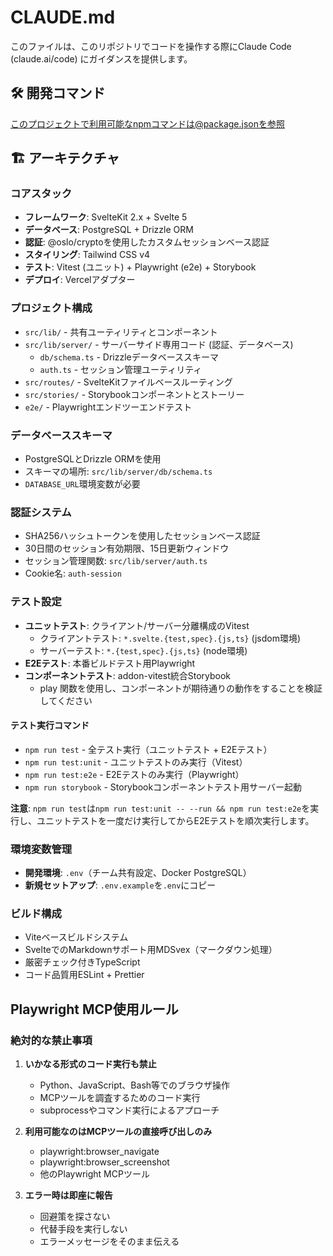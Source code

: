 # CLAUDE.md

このファイルは、このリポジトリでコードを操作する際にClaude Code (claude.ai/code) にガイダンスを提供します。

## 🛠️ 開発コマンド

このプロジェクトで利用可能なnpmコマンドは@package.jsonを参照

## 🏗️ アーキテクチャ

### コアスタック

- **フレームワーク**: SvelteKit 2.x + Svelte 5
- **データベース**: PostgreSQL + Drizzle ORM
- **認証**: @oslo/cryptoを使用したカスタムセッションベース認証
- **スタイリング**: Tailwind CSS v4
- **テスト**: Vitest (ユニット) + Playwright (e2e) + Storybook
- **デプロイ**: Vercelアダプター

### プロジェクト構成

- `src/lib/` - 共有ユーティリティとコンポーネント
- `src/lib/server/` - サーバーサイド専用コード (認証、データベース)
  - `db/schema.ts` - Drizzleデータベーススキーマ
  - `auth.ts` - セッション管理ユーティリティ
- `src/routes/` - SvelteKitファイルベースルーティング
- `src/stories/` - Storybookコンポーネントとストーリー
- `e2e/` - Playwrightエンドツーエンドテスト

### データベーススキーマ

- PostgreSQLとDrizzle ORMを使用
- スキーマの場所: `src/lib/server/db/schema.ts`
- `DATABASE_URL`環境変数が必要

### 認証システム

- SHA256ハッシュトークンを使用したセッションベース認証
- 30日間のセッション有効期限、15日更新ウィンドウ
- セッション管理関数: `src/lib/server/auth.ts`
- Cookie名: `auth-session`

### テスト設定

- **ユニットテスト**: クライアント/サーバー分離構成のVitest
  - クライアントテスト: `*.svelte.{test,spec}.{js,ts}` (jsdom環境)
  - サーバーテスト: `*.{test,spec}.{js,ts}` (node環境)
- **E2Eテスト**: 本番ビルドテスト用Playwright
- **コンポーネントテスト**: addon-vitest統合Storybook
  - play 関数を使用し、コンポーネントが期待通りの動作をすることを検証してください

#### テスト実行コマンド

- `npm run test` - 全テスト実行（ユニットテスト + E2Eテスト）
- `npm run test:unit` - ユニットテストのみ実行（Vitest）
- `npm run test:e2e` - E2Eテストのみ実行（Playwright）
- `npm run storybook` - Storybookコンポーネントテスト用サーバー起動

**注意**: `npm run test`は`npm run test:unit -- --run && npm run test:e2e`を実行し、ユニットテストを一度だけ実行してからE2Eテストを順次実行します。

### 環境変数管理

- **開発環境**: `.env`（チーム共有設定、Docker PostgreSQL）
- **新規セットアップ**: `.env.example`を`.env`にコピー

### ビルド構成

- Viteベースビルドシステム
- SvelteでのMarkdownサポート用MDSvex（マークダウン処理）
- 厳密チェック付きTypeScript
- コード品質用ESLint + Prettier

## Playwright MCP使用ルール

### 絶対的な禁止事項

1. **いかなる形式のコード実行も禁止**

   - Python、JavaScript、Bash等でのブラウザ操作
   - MCPツールを調査するためのコード実行
   - subprocessやコマンド実行によるアプローチ

2. **利用可能なのはMCPツールの直接呼び出しのみ**

   - playwright:browser_navigate
   - playwright:browser_screenshot
   - 他のPlaywright MCPツール

3. **エラー時は即座に報告**
   - 回避策を探さない
   - 代替手段を実行しない
   - エラーメッセージをそのまま伝える
